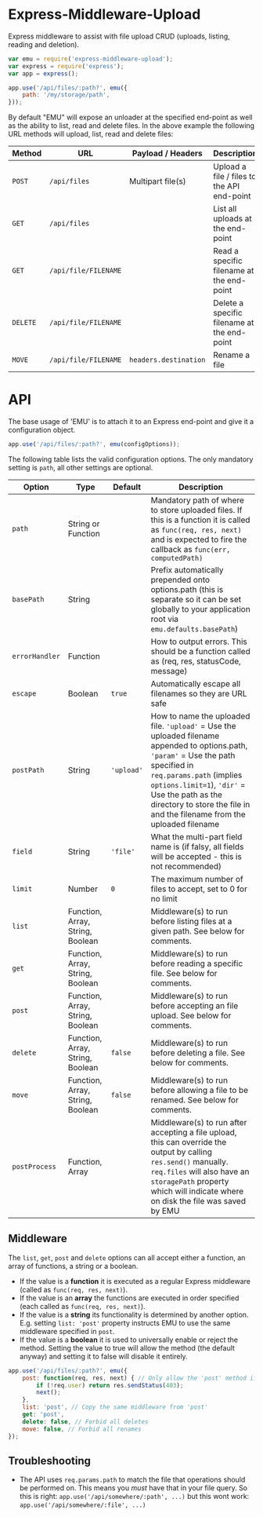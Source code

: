 Express-Middleware-Upload
=========================
Express middleware to assist with file upload CRUD (uploads, listing, reading and deletion).


```javascript
var emu = require('express-middleware-upload');
var express = require('express');
var app = express();

app.use('/api/files/:path?', emu({
	path: '/my/storage/path',
}));
```

By default "EMU" will expose an unloader at the specified end-point as well as the ability to list, read and delete files.
In the above example the following URL methods will upload, list, read and delete files:

| Method   | URL                  | Payload / Headers     | Description                                 |
|----------|----------------------|-----------------------|---------------------------------------------|
| `POST`   | `/api/files`         | Multipart file(s)     | Upload a file / files to the API end-point  |
| `GET`    | `/api/files`         |                       | List all uploads at the end-point           |
| `GET`    | `/api/file/FILENAME` |                       | Read a specific filename at the end-point   |
| `DELETE` | `/api/file/FILENAME` |                       | Delete a specific filename at the end-point |
| `MOVE`   | `/api/file/FILENAME` | `headers.destination` | Rename a file                               |



API
===

The base usage of 'EMU' is to attach it to an Express end-point and give it a configuration object.

```javascript
app.use('/api/files/:path?', emu(configOptions));
```

The following table lists the valid configuration options. The only mandatory setting is `path`, all other settings are optional.

| Option         | Type                                       | Default    | Description |
|----------------|--------------------------------------------|------------|-------------|
| `path`         | String or Function                         |            | Mandatory path of where to store uploaded files. If this is a function it is called as `func(req, res, next)` and is expected to fire the callback as `func(err, computedPath)` |
| `basePath`     | String                                     |            | Prefix automatically prepended onto options.path (this is separate so it can be set globally to your application root via `emu.defaults.basePath`) |
| `errorHandler` | Function                                   |            | How to output errors. This should be a function called as (req, res, statusCode, message) |
| `escape`       | Boolean                                    | `true`     | Automatically escape all filenames so they are URL safe |
| `postPath`     | String                                     | `'upload'` | How to name the uploaded file. `'upload'` = Use the uploaded filename appended to options.path, `'param'` = Use the path specified in `req.params.path` (implies `options.limit=1`), `'dir'` = Use the path as the directory to store the file in and the filename from the uploaded filename |
| `field`        | String                                     | `'file'`   | What the multi-part field name is (if falsy, all fields will be accepted - this is not recommended) |
| `limit`        | Number                                     | `0`        | The maximum number of files to accept, set to 0 for no limit |
| `list`         | Function, Array, String, Boolean           |            | Middleware(s) to run before listing files at a given path. See below for comments. |
| `get`          | Function, Array, String, Boolean           |            | Middleware(s) to run before reading a specific file. See below for comments. |
| `post`         | Function, Array, String, Boolean           |            | Middleware(s) to run before accepting an file upload. See below for comments. |
| `delete`       | Function, Array, String, Boolean           | `false`    | Middleware(s) to run before deleting a file. See below for comments. |
| `move`         | Function, Array, String, Boolean           | `false`    | Middleware(s) to run before allowing a file to be renamed. See below for comments. |
| `postProcess`  | Function, Array                            |            | Middleware(s) to run after accepting a file upload, this can override the output by calling `res.send()` manually. `req.files` will also have an `storagePath` property which will indicate where on disk the file was saved by EMU |


Middleware
----------
The `list`, `get`, `post` and `delete` options can all accept either a function, an array of functions, a string or a boolean.

* If the value is a **function** it is executed as a regular Express middleware (called as `func(req, res, next)`).
* If the value is an **array** the functions are executed in order specified (each called as `func(req, res, next)`).
* If the value is a **string** its functionality is determined by another option. E.g. setting `list: 'post'` property instructs EMU to use the same middleware specified in `post`.
* If the value is a **boolean** it is used to universally enable or reject the method. Setting the value to true will allow the method (the default anyway) and setting it to false will disable it entirely.

```javascript
app.use('/api/files/:path?', emu({
	post: function(req, res, next) { // Only allow the 'post' method if the user is valid (this assumes something like Passport to provide the `req.user` object)
		if (!req.user) return res.sendStatus(403);
		next();
	},
	list: 'post', // Copy the same middleware from 'post'
	get: 'post', 
	delete: false, // Forbid all deletes
	move: false, // Forbid all renames
});
```


Troubleshooting
---------------

* The API uses `req.params.path` to match the file that operations should be performed on. This means you *must* have that in your file query. So this is right: `app.use('/api/somewhere/:path', ...)` but this wont work: `app.use('/api/somewhere/:file', ...)`


